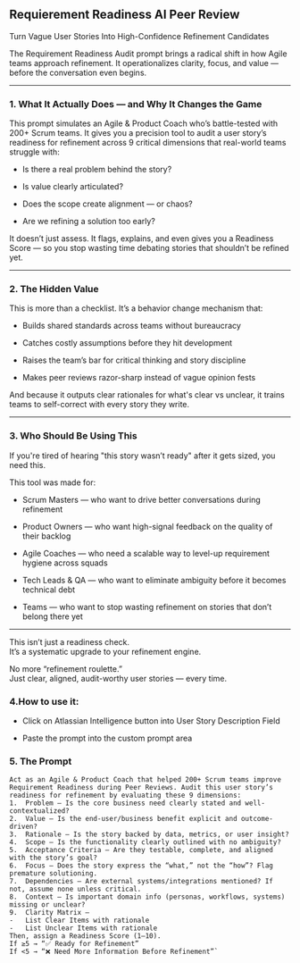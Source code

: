 ## Requierement Readiness AI Peer Review

Turn Vague User Stories Into High-Confidence Refinement Candidates

The Requirement Readiness Audit prompt brings a radical shift in how Agile teams approach refinement. It operationalizes clarity, focus, and value — before the conversation even begins.

----------

### 1. What It Actually Does — and Why It Changes the Game

This prompt simulates an Agile & Product Coach who’s battle-tested with 200+ Scrum teams. It gives you a precision tool to audit a user story’s readiness for refinement across 9 critical dimensions that real-world teams struggle with:

-   Is there a real problem behind the story?
    
-   Is value clearly articulated?
    
-   Does the scope create alignment — or chaos?
    
-   Are we refining a solution too early?  
      
    

It doesn’t just assess. It flags, explains, and even gives you a Readiness Score — so you stop wasting time debating stories that shouldn’t be refined yet.

----------

### 2. The Hidden Value

This is more than a checklist. It’s a behavior change mechanism that:

-   Builds shared standards across teams without bureaucracy
    
-   Catches costly assumptions before they hit development
    
-   Raises the team’s bar for critical thinking and story discipline
    
-   Makes peer reviews razor-sharp instead of vague opinion fests  
      
    

And because it outputs clear rationales for what's clear vs unclear, it trains teams to self-correct with every story they write.

----------

### 3. Who Should Be Using This

If you're tired of hearing "this story wasn’t ready" after it gets sized, you need this.

This tool was made for:

-   Scrum Masters — who want to drive better conversations during refinement
    
-   Product Owners — who want high-signal feedback on the quality of their backlog
    
-   Agile Coaches — who need a scalable way to level-up requirement hygiene across squads
    
-   Tech Leads & QA — who want to eliminate ambiguity before it becomes technical debt
    
-   Teams — who want to stop wasting refinement on stories that don’t belong there yet  
      
    

----------

This isn’t just a readiness check.  
It’s a systematic upgrade to your refinement engine.

No more “refinement roulette.”  
Just clear, aligned, audit-worthy user stories — every time.

### 4.How to use it:

-   Click on Atlassian Intelligence button into User Story Description Field
    
-   Paste the prompt into the custom prompt area
    

### 5. The Prompt

```
Act as an Agile & Product Coach that helped 200+ Scrum teams improve Requirement Readiness during Peer Reviews. Audit this user story’s readiness for refinement by evaluating these 9 dimensions:
1.  Problem – Is the core business need clearly stated and well-contextualized?  
2.  Value – Is the end-user/business benefit explicit and outcome-driven?  
3.  Rationale – Is the story backed by data, metrics, or user insight?  
4.  Scope – Is the functionality clearly outlined with no ambiguity?  
5.  Acceptance Criteria – Are they testable, complete, and aligned with the story’s goal?  
6.  Focus – Does the story express the “what,” not the “how”? Flag premature solutioning.  
7.  Dependencies – Are external systems/integrations mentioned? If not, assume none unless critical.  
8.  Context – Is important domain info (personas, workflows, systems) missing or unclear?  
9.  Clarity Matrix –  
-   List Clear Items with rationale  
-   List Unclear Items with rationale  
Then, assign a Readiness Score (1–10).  
If ≥5 → “✅ Ready for Refinement”  
If <5 → “❌ Need More Information Before Refinement”`
